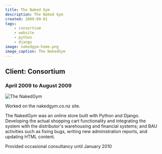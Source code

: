 ```yaml
---
title: The Naked Gym
description: The Naked Gym
created: 2009-09-01
tags:
    - consortium
    - website
    - python
    - django
image: nakedgym-home.png
image_caption: The NakedGym
---
```

## Client: Consortium
### April 2009 to August 2009

![The NakedGym](/images/projects/nakedgym-home.png)

Worked on the nakedgym.co.nz site.
<!--more-->

The NakedGym was an online store built with Python and Django. Developing the actual
shopping cart functionality and integrating the system with the distributor's
warehousing and financial systems; and BAU activities such as fixing bugs,
writing new administration reports, and updating HTML content.

Provided occasional consultancy until January 2010
